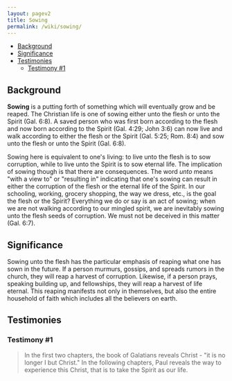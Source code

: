 ```yaml
---
layout: pagev2
title: Sowing
permalink: /wiki/sowing/
---
```

- [Background](#background)
- [Significance](#significance)
- [Testimonies](#testimonies)
  - [Testimony #1](#testimony-1)

## Background

**Sowing** is a putting forth of something which will eventually grow and be reaped. The Christian life is one of sowing either unto the flesh or unto the Spirit (Gal. 6:8). A saved person who was first born according to the flesh and now born according to the Spirit (Gal. 4:29; John 3:6) can now live and walk according to either the flesh or the Spirit (Gal. 5:25; Rom. 8:4) and sow unto the flesh or unto the Spirit (Gal. 6:8).

Sowing here is equivalent to one's living: to live unto the flesh is to sow corruption, while to live unto the Spirit is to sow eternal life. The implication of sowing though is that there are consequences. The word *unto* means "with a view to" or "resulting in" indicating that one's sowing can result in either the corruption of the flesh or the eternal life of the Spirit. In our schooling, working, grocery shopping, the way we dress, etc., is the goal the flesh or the Spirit? Everything we do or say is an act of sowing; when we are not walking according to our mingled spirit, we are inevitably sowing unto the flesh seeds of corruption. We must not be deceived in this matter (Gal. 6:7).

## Significance

Sowing unto the flesh has the particular emphasis of reaping what one has sown in the future. If a person murmurs, gossips, and spreads rumors in the church, they will reap a harvest of corruption. Likewise, if a person prays, speaking building up, and fellowships, they will reap a harvest of life eternal. This reaping manifests not only in themselves, but also the entire household of faith which includes all the believers on earth. 

## Testimonies

### Testimony #1

>In the first two chapters, the book of Galatians reveals Christ - "it is no longer I but Christ." In the following chapters, Paul reveals the way to experience this Christ, that is to take the Spirit as our life. 